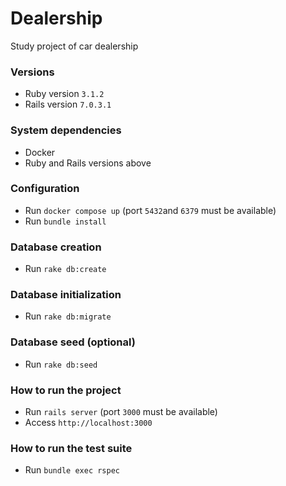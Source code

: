 # Dealership

Study project of car dealership

### Versions

- Ruby version `3.1.2`
- Rails version `7.0.3.1`

### System dependencies

- Docker
- Ruby and Rails versions above

### Configuration

- Run `docker compose up` (port `5432`and `6379` must be available)
- Run `bundle install`

### Database creation

- Run `rake db:create`

### Database initialization

- Run `rake db:migrate`

### Database seed (optional)

- Run `rake db:seed`

### How to run the project

- Run `rails server` (port `3000` must be available)
- Access `http://localhost:3000`

### How to run the test suite

- Run `bundle exec rspec`
